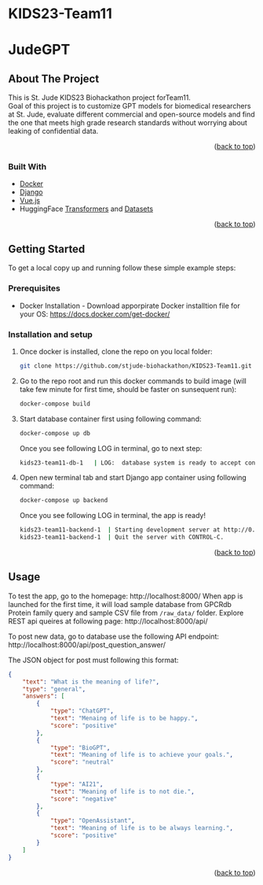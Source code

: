 # KIDS23-Team11
# JudeGPT
<!-- ABOUT THE PROJECT -->
## About The Project

This is St. Jude KIDS23 Biohackathon project forTeam11. </br>
Goal of this project is to customize GPT models for biomedical researchers at St. Jude, evaluate different commercial and open-source models and find the one that meets high grade research standards without worrying about leaking of confidential data.

<p align="right">(<a href="#top">back to top</a>)</p>


### Built With

* [Docker](https://www.docker.com/)
* [Django](https://www.djangoproject.com/)
* [Vue.js](https://vuejs.org/)
* HuggingFace [Transformers](https://huggingface.co/transformers/) and [Datasets](https://huggingface.co/docs/datasets/)

<p align="right">(<a href="#top">back to top</a>)</p>

<!-- GETTING STARTED -->
## Getting Started

To get a local copy up and running follow these simple example steps:

### Prerequisites

* Docker Installation - Download apporpirate Docker installtion file for your OS: https://docs.docker.com/get-docker/

### Installation and setup

1. Once docker is installed, clone the repo on you local folder:

   ```sh
   git clone https://github.com/stjude-biohackathon/KIDS23-Team11.git
   ```
2. Go to the repo root and run this docker commands to build image (will take few minute for first time, should be faster on sunsequent run): 

   ```sh
   docker-compose build
   ```
3. Start database container first using following command:

   ```sh
   docker-compose up db
   ```
   Once you see following LOG in terminal, go to next step:

   ```sh
   kids23-team11-db-1   | LOG:  database system is ready to accept connections
   ```
4. Open new terminal tab and start Django app container using following command:

   ```sh 
   docker-compose up backend
   ```
   Once you see following LOG in terminal, the app is ready!
   ```sh
   kids23-team11-backend-1  | Starting development server at http://0.0.0.0:8000/
   kids23-team11-backend-1  | Quit the server with CONTROL-C.
   ```

<p align="right">(<a href="#top">back to top</a>)</p>


<!-- USAGE EXAMPLES -->
## Usage

To test the app, go to the homepage: http://localhost:8000/
When app is launched for the first time, it will load sample database from GPCRdb Protein family query and sample CSV file from `/raw_data/` folder.
Explore REST api queires at following page: http://localhost:8000/api/

To post new data, go to database use the following API endpoint:
http://localhost:8000/api/post_question_answer/

The JSON object for post must following this format:
```json
{
	"text": "What is the meaning of life?",
	"type": "general",
	"answers": [
		{
			"type": "ChatGPT",
			"text": "Menaing of life is to be happy.",
			"score": "positive"
		},
		{
			"type": "BioGPT",
			"text": "Meaning of life is to achieve your goals.",
			"score": "neutral"
		},
		{
			"type": "AI21",
			"text": "Meaning of life is to not die.",
			"score": "negative"
		},
		{
			"type": "OpenAssistant",
			"text": "Meaning of life is to be always learning.",
			"score": "positive"
		}
	]
}
```

<p align="right">(<a href="#top">back to top</a>)</p>